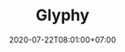---
title     : "Glyphy"
thumbnail : "glyphy"
address   : "https://glyphy.io"
sitemap   : false
date      : 2020-07-22T08:01:00+07:00
---
